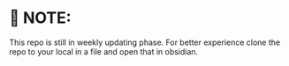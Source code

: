# 💫 NOTE:
This repo is still in weekly updating phase.
For better experience clone the repo to your local in a file and open that in obsidian.

